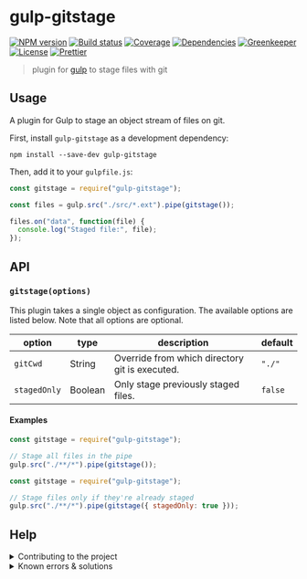 # gulp-gitstage

[![NPM version][npm-image]][npm-url]
[![Build status][travisci-image]][travisci-url]
[![Coverage][codecov-image]][codecov-url]
[![Dependencies][daviddm-image]][daviddm-url]
[![Greenkeeper][greenkeeper-image]][greenkeeper-url]
[![License][license-image]][license-url]
[![Prettier][prettier-image]][prettier-url]

> plugin for [gulp](https://github.com/gulpjs/gulp) to stage files with git

## Usage

A plugin for Gulp to stage an object stream of files on git.

First, install `gulp-gitstage` as a development dependency:

```shell
npm install --save-dev gulp-gitstage
```

Then, add it to your `gulpfile.js`:

```javascript
const gitstage = require("gulp-gitstage");

const files = gulp.src("./src/*.ext").pipe(gitstage());

files.on("data", function(file) {
  console.log("Staged file:", file);
});
```

## API

### `gitstage(options)`

This plugin takes a single object as configuration. The available options are
listed below. Note that all options are optional.

| option       | type    | description                                    | default |
| ------------ | ------- | ---------------------------------------------- | ------- |
| `gitCwd`     | String  | Override from which directory git is executed. | `"./"`  |
| `stagedOnly` | Boolean | Only stage previously staged files.            | `false` |

#### Examples

```javascript
const gitstage = require("gulp-gitstage");

// Stage all files in the pipe
gulp.src("./**/*").pipe(gitstage());
```

```javascript
const gitstage = require("gulp-gitstage");

// Stage files only if they're already staged
gulp.src("./**/*").pipe(gitstage({ stagedOnly: true }));
```

## Help

<details>
<summary>Contributing to the project</summary>
Read more in the <a href="\CONTRIBUTING.md">Contributing Guidelines</a> and <a href="\CODE_OF_CONDUCT.md">Code of Conduct</a>.
</details>

<details>
<summary>Known errors & solutions</summary>

<b>git not found on your system.</b>

<p>The <code>git</code> command was not found in your environment variables. <a href="https://stackoverflow.com/a/26620861">Read more here</a>.</p>

<b>'gitCwd' must be a string.</b>

<p>The `gitCwd` option, as listed <a href="#gitstageoptions">above</a>, must be a string.</p>

<b>pathspec 'path/to/file' did not match any files</b>

<p>You are trying to add a file that does not exist in your project. Perhaps you're using <a href="https://www.npmjs.com/package/gulp-rename">gulp-rename</a> before staging?</p>

<b>Unable to create '.../.git/index.lock': File exists.</b>

<p>The plugin is trying to run multiple instances of `git add` simultaneously. If you get this error <a href="https://github.com/ericcornelissen/gulp-gitstage/issues/new?template=bug.md">report it immediately</a>.</p>
</details>

[npm-url]: https://npmjs.org/package/gulp-gitstage
[npm-image]: https://badge.fury.io/js/gulp-gitstage.png
[travisci-url]: http://travis-ci.com/ericcornelissen/gulp-gitstage
[travisci-image]: https://travis-ci.com/ericcornelissen/gulp-gitstage.svg?branch=master
[codecov-url]: https://codecov.io/gh/ericcornelissen/gulp-gitstage
[codecov-image]: https://codecov.io/gh/ericcornelissen/gulp-gitstage/branch/master/graph/badge.svg
[daviddm-url]: https://david-dm.org/ericcornelissen/gulp-gitstage
[daviddm-image]: https://david-dm.org/ericcornelissen/gulp-gitstage/status.svg
[greenkeeper-url]: https://greenkeeper.io/
[greenkeeper-image]: https://badges.greenkeeper.io/ericcornelissen/gulp-gitstage.svg
[license-url]: https://opensource.org/licenses/MIT
[license-image]: https://img.shields.io/badge/License-MIT-yellow.svg
[prettier-url]: https://prettier.io/
[prettier-image]: https://img.shields.io/badge/styled_with-prettier-ff69b4.svg
